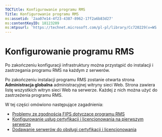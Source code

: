 ```yaml
---
TOCTitle: Konfigurowanie programu RMS
Title: Konfigurowanie programu RMS
ms:assetid: '2aa07e14-4f23-4387-8962-17f2a6b83d27'
ms:contentKeyID: 18123209
ms:mtpsurl: 'https://technet.microsoft.com/pl-pl/library/Cc720229(v=WS.10)'
---
```


Konfigurowanie programu RMS
===========================

Po zakończeniu konfiguracji infrastruktury można przystąpić do instalacji i zastrzegania programu RMS na każdym z serwerów.

Po zakończeniu instalacji programu RMS zostanie otwarta strona **Administracja globalna** administracyjnej witryny sieci Web. Strona zawiera listę wszystkich witryn sieci Web na serwerze. Każdej z nich można użyć do zastrzeżenia programu RMS.

W tej części omówiono następujące zagadnienia:

-   [Problemy ze zgodnością FIPS dotyczące programu RMS](https://technet.microsoft.com/720bdace-dcd8-431e-b0fa-01193782fe0b)
-   [Konfigurowanie usług certyfikacji i licencjonowania na pierwszym serwerze](https://technet.microsoft.com/cce29a2f-984f-48ed-9187-0eb68286ec5b)
-   [Dodawanie serwerów do obsługi certyfikacji i licencjonowania](https://technet.microsoft.com/089ceb62-2a96-444f-ab42-1d5deaabd0c3)
